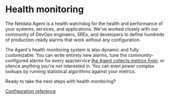 <!--
title: "Health monitoring"
custom_edit_url: https://github.com/netdata/netdata/edit/master/health/README.md
sidebar_label: "Health monitoring"
learn_status: "Published"
learn_topic_type: "Concepts"
learn_rel_path: "Concepts"
-->

# Health monitoring

The Netdata Agent is a health watchdog for the health and performance of your systems, services, and applications. We've
worked closely with our community of DevOps engineers, SREs, and developers to define hundreds of production-ready
alarms that work without any configuration.

The Agent's health monitoring system is also dynamic and fully customizable. You can write entirely new alarms, tune the
community-configured alarms for every app/service [the Agent collects metrics from](https://github.com/netdata/netdata/blob/master/collectors/COLLECTORS.md), or
silence anything you're not interested in. You can even power complex lookups by running statistical algorithms against
your metrics.

Ready to take the next steps with health monitoring?

[Configuration reference](https://github.com/netdata/netdata/blob/master/health/REFERENCE.md)
